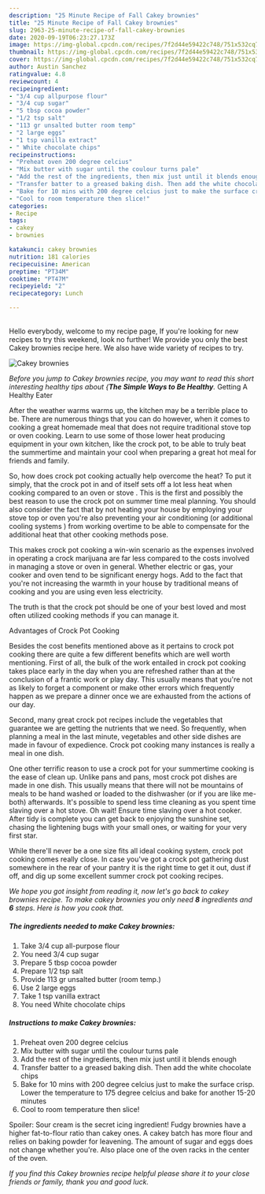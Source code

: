 ```yaml
---
description: "25 Minute Recipe of Fall Cakey brownies"
title: "25 Minute Recipe of Fall Cakey brownies"
slug: 2963-25-minute-recipe-of-fall-cakey-brownies
date: 2020-09-19T06:23:27.173Z
image: https://img-global.cpcdn.com/recipes/7f2d44e59422c748/751x532cq70/cakey-brownies-recipe-main-photo.jpg
thumbnail: https://img-global.cpcdn.com/recipes/7f2d44e59422c748/751x532cq70/cakey-brownies-recipe-main-photo.jpg
cover: https://img-global.cpcdn.com/recipes/7f2d44e59422c748/751x532cq70/cakey-brownies-recipe-main-photo.jpg
author: Austin Sanchez
ratingvalue: 4.8
reviewcount: 4
recipeingredient:
- "3/4 cup allpurpose flour"
- "3/4 cup sugar"
- "5 tbsp cocoa powder"
- "1/2 tsp salt"
- "113 gr unsalted butter room temp"
- "2 large eggs"
- "1 tsp vanilla extract"
- " White chocolate chips"
recipeinstructions:
- "Preheat oven 200 degree celcius"
- "Mix butter with sugar until the coulour turns pale"
- "Add the rest of the ingredients, then mix just until it blends enough"
- "Transfer batter to a greased baking dish. Then add the white chocolate chips"
- "Bake for 10 mins with 200 degree celcius just to make the surface crisp. Lower the temperature to 175 degree celcius and bake for another 15-20 minutes"
- "Cool to room temperature then slice!"
categories:
- Recipe
tags:
- cakey
- brownies

katakunci: cakey brownies 
nutrition: 181 calories
recipecuisine: American
preptime: "PT34M"
cooktime: "PT47M"
recipeyield: "2"
recipecategory: Lunch

---
```

<br>
Hello everybody, welcome to my recipe page, If you're looking for new recipes to try this weekend, look no further! We provide you only the best Cakey brownies recipe here. We also have wide variety of recipes to try.
<br>


![Cakey brownies](https://img-global.cpcdn.com/recipes/7f2d44e59422c748/751x532cq70/cakey-brownies-recipe-main-photo.jpg)

<i>Before you jump to Cakey brownies recipe, you may want to read this short interesting healthy tips about {<strong>The Simple Ways to Be Healthy</strong>.</i>
Getting A Healthy Eater


After the weather warms warms up, the kitchen may be a terrible place to be. There are numerous things that you can do however, when it comes to cooking a great homemade meal that does not require traditional stove top or oven cooking. Learn to use some of those lower heat producing equipment in your own kitchen, like the crock pot, to be able to truly beat the summertime and maintain your cool when preparing a great hot meal for friends and family.

So, how does crock pot cooking actually help overcome the heat? To put it simply, that the crock pot in and of itself sets off a lot less heat when cooking compared to an oven or stove . This is the first and possibly the best reason to use the crock pot on summer time meal planning. You should also consider the fact that by not heating your house by employing your stove top or oven you're also preventing your air conditioning (or additional cooling systems ) from working overtime to be able to compensate for the additional heat that other cooking methods pose.

This makes crock pot cooking a win-win scenario as the expenses involved in operating a crock marijuana are far less compared to the costs involved in managing a stove or oven in general. Whether electric or gas, your cooker and oven tend to be significant energy hogs. Add to the fact that you're not increasing the warmth in your house by traditional means of cooking and you are using even less electricity.

 The truth is that the crock pot should be one of your best loved and most often utilized cooking methods if you can manage it.  

Advantages of Crock Pot Cooking

Besides the cost benefits mentioned above as it pertains to crock pot cooking there are quite a few different benefits which are well worth mentioning. First of all, the bulk of the work entailed in crock pot cooking takes place early in the day when you are refreshed rather than at the conclusion of a frantic work or play day. This usually means that you're not as likely to forget a component or make other errors which frequently happen as we prepare a dinner once we are exhausted from the actions of our day.

Second, many great crock pot recipes include the vegetables that guarantee we are getting the nutrients that we need. So frequently, when planning a meal in the last minute, vegetables and other side dishes are made in favour of expedience. Crock pot cooking many instances is really a meal in one dish.

One other terrific reason to use a crock pot for your summertime cooking is the ease of clean up.  Unlike pans and pans, most crock pot dishes are made in one dish. This usually means that there will not be mountains of meals to be hand washed or loaded to the dishwasher (or if you are like me-both) afterwards. It's possible to spend less time cleaning as you spent time slaving over a hot stove. Oh wait! Ensure time slaving over a hot cooker. After tidy is complete you can get back to enjoying the sunshine set, chasing the lightening bugs with your small ones, or waiting for your very first star.

While there'll never be a one size fits all ideal cooking system, crock pot cooking comes really close. In case you've got a crock pot gathering dust somewhere in the rear of your pantry it is the right time to get it out, dust if off, and dig up some excellent summer crock pot cooking recipes.


<i>We hope you got insight from reading it, now let's go back to cakey brownies recipe. To make cakey brownies you only need <strong>8</strong> ingredients and <strong>6</strong> steps. Here is how you cook that.
</i>

##### The ingredients needed to make Cakey brownies:

1. Take 3/4 cup all-purpose flour
1. You need 3/4 cup sugar
1. Prepare 5 tbsp cocoa powder
1. Prepare 1/2 tsp salt
1. Provide 113 gr unsalted butter (room temp.)
1. Use 2 large eggs
1. Take 1 tsp vanilla extract
1. You need  White chocolate chips


##### Instructions to make Cakey brownies:

1. Preheat oven 200 degree celcius
1. Mix butter with sugar until the coulour turns pale
1. Add the rest of the ingredients, then mix just until it blends enough
1. Transfer batter to a greased baking dish. Then add the white chocolate chips
1. Bake for 10 mins with 200 degree celcius just to make the surface crisp. Lower the temperature to 175 degree celcius and bake for another 15-20 minutes
1. Cool to room temperature then slice!


Spoiler: Sour cream is the secret icing ingredient! Fudgy brownies have a higher fat-to-flour ratio than cakey ones. A cakey batch has more flour and relies on baking powder for leavening. The amount of sugar and eggs does not change whether you&#39;re. Also place one of the oven racks in the center of the oven. 

<i>If you find this Cakey brownies recipe helpful please share it to your close friends or family, thank you and good luck.</i>
